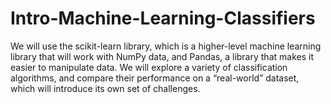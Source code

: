# Intro-Machine-Learning-Classifiers
We will use the scikit-learn library, which is a higher-level machine learning library that will work with NumPy data, and Pandas, a library that makes it easier to manipulate data. We will explore a variety of classification algorithms, and compare their performance on a “real-world” dataset, which will introduce its own set of challenges.
